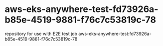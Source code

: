 # aws-eks-anywhere-test-fd73926a-b85e-4519-9881-f76c7c53819c-78
repository for use with E2E test job aws-eks-anywhere-test:fd73926a-b85e-4519-9881-f76c7c53819c-78
